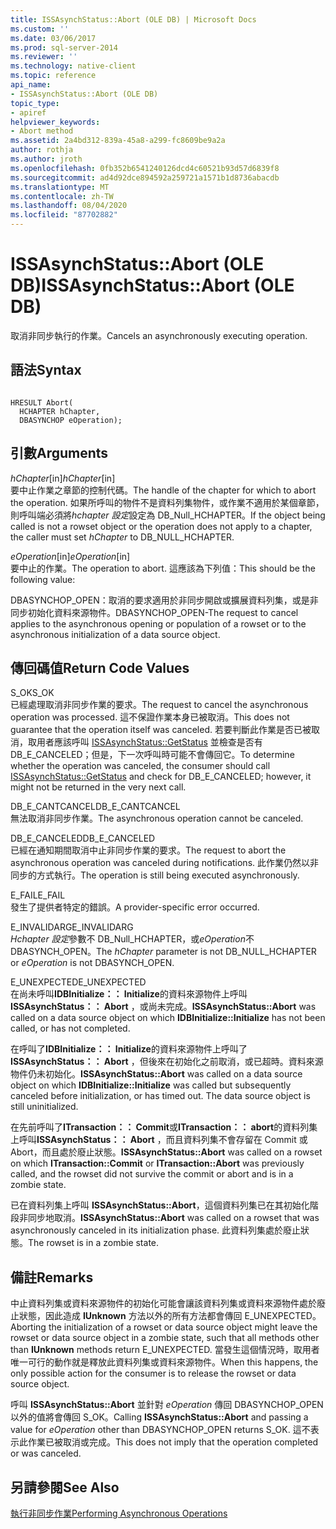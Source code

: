 ```yaml
---
title: ISSAsynchStatus::Abort (OLE DB) | Microsoft Docs
ms.custom: ''
ms.date: 03/06/2017
ms.prod: sql-server-2014
ms.reviewer: ''
ms.technology: native-client
ms.topic: reference
api_name:
- ISSAsynchStatus::Abort (OLE DB)
topic_type:
- apiref
helpviewer_keywords:
- Abort method
ms.assetid: 2a4bd312-839a-45a8-a299-fc8609be9a2a
author: rothja
ms.author: jroth
ms.openlocfilehash: 0fb352b6541240126dcd4c60521b93d57d6839f8
ms.sourcegitcommit: ad4d92dce894592a259721a1571b1d8736abacdb
ms.translationtype: MT
ms.contentlocale: zh-TW
ms.lasthandoff: 08/04/2020
ms.locfileid: "87702882"
---
```

# <a name="issasynchstatusabort-ole-db"></a><span data-ttu-id="87e68-102">ISSAsynchStatus::Abort (OLE DB)</span><span class="sxs-lookup"><span data-stu-id="87e68-102">ISSAsynchStatus::Abort (OLE DB)</span></span>
  <span data-ttu-id="87e68-103">取消非同步執行的作業。</span><span class="sxs-lookup"><span data-stu-id="87e68-103">Cancels an asynchronously executing operation.</span></span>  
  
## <a name="syntax"></a><span data-ttu-id="87e68-104">語法</span><span class="sxs-lookup"><span data-stu-id="87e68-104">Syntax</span></span>  
  
```  
  
HRESULT Abort(  
  HCHAPTER hChapter,  
  DBASYNCHOP eOperation);  
```  
  
## <a name="arguments"></a><span data-ttu-id="87e68-105">引數</span><span class="sxs-lookup"><span data-stu-id="87e68-105">Arguments</span></span>  
 <span data-ttu-id="87e68-106">*hChapter*[in]</span><span class="sxs-lookup"><span data-stu-id="87e68-106">*hChapter*[in]</span></span>  
 <span data-ttu-id="87e68-107">要中止作業之章節的控制代碼。</span><span class="sxs-lookup"><span data-stu-id="87e68-107">The handle of the chapter for which to abort the operation.</span></span> <span data-ttu-id="87e68-108">如果所呼叫的物件不是資料列集物件，或作業不適用於某個章節，則呼叫端必須將*hchapter 設定*設定為 DB_Null_HCHAPTER。</span><span class="sxs-lookup"><span data-stu-id="87e68-108">If the object being called is not a rowset object or the operation does not apply to a chapter, the caller must set *hChapter* to DB_NULL_HCHAPTER.</span></span>  
  
 <span data-ttu-id="87e68-109">*eOperation*[in]</span><span class="sxs-lookup"><span data-stu-id="87e68-109">*eOperation*[in]</span></span>  
 <span data-ttu-id="87e68-110">要中止的作業。</span><span class="sxs-lookup"><span data-stu-id="87e68-110">The operation to abort.</span></span> <span data-ttu-id="87e68-111">這應該為下列值：</span><span class="sxs-lookup"><span data-stu-id="87e68-111">This should be the following value:</span></span>  
  
 <span data-ttu-id="87e68-112">DBASYNCHOP_OPEN：取消的要求適用於非同步開啟或擴展資料列集，或是非同步初始化資料來源物件。</span><span class="sxs-lookup"><span data-stu-id="87e68-112">DBASYNCHOP_OPEN-The request to cancel applies to the asynchronous opening or population of a rowset or to the asynchronous initialization of a data source object.</span></span>  
  
## <a name="return-code-values"></a><span data-ttu-id="87e68-113">傳回碼值</span><span class="sxs-lookup"><span data-stu-id="87e68-113">Return Code Values</span></span>  
 <span data-ttu-id="87e68-114">S_OK</span><span class="sxs-lookup"><span data-stu-id="87e68-114">S_OK</span></span>  
 <span data-ttu-id="87e68-115">已經處理取消非同步作業的要求。</span><span class="sxs-lookup"><span data-stu-id="87e68-115">The request to cancel the asynchronous operation was processed.</span></span> <span data-ttu-id="87e68-116">這不保證作業本身已被取消。</span><span class="sxs-lookup"><span data-stu-id="87e68-116">This does not guarantee that the operation itself was canceled.</span></span> <span data-ttu-id="87e68-117">若要判斷此作業是否已被取消，取用者應該呼叫 [ISSAsynchStatus::GetStatus](issasynchstatus-getstatus-ole-db.md) 並檢查是否有 DB_E_CANCELED；但是，下一次呼叫時可能不會傳回它。</span><span class="sxs-lookup"><span data-stu-id="87e68-117">To determine whether the operation was canceled, the consumer should call [ISSAsynchStatus::GetStatus](issasynchstatus-getstatus-ole-db.md) and check for DB_E_CANCELED; however, it might not be returned in the very next call.</span></span>  
  
 <span data-ttu-id="87e68-118">DB_E_CANTCANCEL</span><span class="sxs-lookup"><span data-stu-id="87e68-118">DB_E_CANTCANCEL</span></span>  
 <span data-ttu-id="87e68-119">無法取消非同步作業。</span><span class="sxs-lookup"><span data-stu-id="87e68-119">The asynchronous operation cannot be canceled.</span></span>  
  
 <span data-ttu-id="87e68-120">DB_E_CANCELED</span><span class="sxs-lookup"><span data-stu-id="87e68-120">DB_E_CANCELED</span></span>  
 <span data-ttu-id="87e68-121">已經在通知期間取消中止非同步作業的要求。</span><span class="sxs-lookup"><span data-stu-id="87e68-121">The request to abort the asynchronous operation was canceled during notifications.</span></span> <span data-ttu-id="87e68-122">此作業仍然以非同步的方式執行。</span><span class="sxs-lookup"><span data-stu-id="87e68-122">The operation is still being executed asynchronously.</span></span>  
  
 <span data-ttu-id="87e68-123">E_FAIL</span><span class="sxs-lookup"><span data-stu-id="87e68-123">E_FAIL</span></span>  
 <span data-ttu-id="87e68-124">發生了提供者特定的錯誤。</span><span class="sxs-lookup"><span data-stu-id="87e68-124">A provider-specific error occurred.</span></span>  
  
 <span data-ttu-id="87e68-125">E_INVALIDARG</span><span class="sxs-lookup"><span data-stu-id="87e68-125">E_INVALIDARG</span></span>  
 <span data-ttu-id="87e68-126">*Hchapter 設定*參數不 DB_Null_HCHAPTER，或*eOperation*不 DBASYNCH_OPEN。</span><span class="sxs-lookup"><span data-stu-id="87e68-126">The *hChapter* parameter is not DB_NULL_HCHAPTER or *eOperation* is not DBASYNCH_OPEN.</span></span>  
  
 <span data-ttu-id="87e68-127">E_UNEXPECTED</span><span class="sxs-lookup"><span data-stu-id="87e68-127">E_UNEXPECTED</span></span>  
 <span data-ttu-id="87e68-128">在尚未呼叫**IDBInitialize：： Initialize**的資料來源物件上呼叫**ISSAsynchStatus：： Abort** ，或尚未完成。</span><span class="sxs-lookup"><span data-stu-id="87e68-128">**ISSAsynchStatus::Abort** was called on a data source object on which **IDBInitialize::Initialize** has not been called, or has not completed.</span></span>  
  
 <span data-ttu-id="87e68-129">在呼叫了**IDBInitialize：： Initialize**的資料來源物件上呼叫了**ISSAsynchStatus：： Abort** ，但後來在初始化之前取消，或已超時。資料來源物件仍未初始化。</span><span class="sxs-lookup"><span data-stu-id="87e68-129">**ISSAsynchStatus::Abort** was called on a data source object on which **IDBInitialize::Initialize** was called but subsequently canceled before initialization, or has timed out. The data source object is still uninitialized.</span></span>  
  
 <span data-ttu-id="87e68-130">在先前呼叫了**ITransaction：： Commit**或**ITransaction：： abort**的資料列集上呼叫**ISSAsynchStatus：： Abort** ，而且資料列集不會存留在 Commit 或 Abort，而且處於廢止狀態。</span><span class="sxs-lookup"><span data-stu-id="87e68-130">**ISSAsynchStatus::Abort** was called on a rowset on which **ITransaction::Commit** or **ITransaction::Abort** was previously called, and the rowset did not survive the commit or abort and is in a zombie state.</span></span>  
  
 <span data-ttu-id="87e68-131">已在資料列集上呼叫 **ISSAsynchStatus::Abort**，這個資料列集已在其初始化階段非同步地取消。</span><span class="sxs-lookup"><span data-stu-id="87e68-131">**ISSAsynchStatus::Abort** was called on a rowset that was asynchronously canceled in its initialization phase.</span></span> <span data-ttu-id="87e68-132">此資料列集處於廢止狀態。</span><span class="sxs-lookup"><span data-stu-id="87e68-132">The rowset is in a zombie state.</span></span>  
  
## <a name="remarks"></a><span data-ttu-id="87e68-133">備註</span><span class="sxs-lookup"><span data-stu-id="87e68-133">Remarks</span></span>  
 <span data-ttu-id="87e68-134">中止資料列集或資料來源物件的初始化可能會讓該資料列集或資料來源物件處於廢止狀態，因此造成 **IUnknown** 方法以外的所有方法都會傳回 E_UNEXPECTED。</span><span class="sxs-lookup"><span data-stu-id="87e68-134">Aborting the initialization of a rowset or data source object might leave the rowset or data source object in a zombie state, such that all methods other than **IUnknown** methods return E_UNEXPECTED.</span></span> <span data-ttu-id="87e68-135">當發生這個情況時，取用者唯一可行的動作就是釋放此資料列集或資料來源物件。</span><span class="sxs-lookup"><span data-stu-id="87e68-135">When this happens, the only possible action for the consumer is to release the rowset or data source object.</span></span>  
  
 <span data-ttu-id="87e68-136">呼叫 **ISSAsynchStatus::Abort** 並針對 *eOperation* 傳回 DBASYNCHOP_OPEN 以外的值將會傳回 S_OK。</span><span class="sxs-lookup"><span data-stu-id="87e68-136">Calling **ISSAsynchStatus::Abort** and passing a value for *eOperation* other than DBASYNCHOP_OPEN returns S_OK.</span></span> <span data-ttu-id="87e68-137">這不表示此作業已被取消或完成。</span><span class="sxs-lookup"><span data-stu-id="87e68-137">This does not imply that the operation completed or was canceled.</span></span>  
  
## <a name="see-also"></a><span data-ttu-id="87e68-138">另請參閱</span><span class="sxs-lookup"><span data-stu-id="87e68-138">See Also</span></span>  
 [<span data-ttu-id="87e68-139">執行非同步作業</span><span class="sxs-lookup"><span data-stu-id="87e68-139">Performing Asynchronous Operations</span></span>](../native-client/features/performing-asynchronous-operations.md)  
  
  
